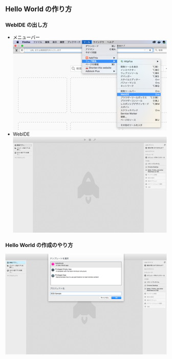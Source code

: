 ## Hello World の作り方
### WebIDE の出し方
- メニューバー
![img/01.Menu-WebIDE.png](img/01.Menu-WebIDE.png)
- WebIDE
![img/02.WebIDE.png](img/02.WebIDE.png)

### Hello World の作成のやり方
![img/03.Hello-World.png](img/03.Hello-World.png)
